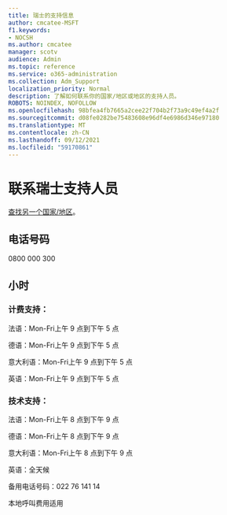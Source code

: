 ```yaml
---
title: 瑞士的支持信息
author: cmcatee-MSFT
f1.keywords:
- NOCSH
ms.author: cmcatee
manager: scotv
audience: Admin
ms.topic: reference
ms.service: o365-administration
ms.collection: Adm_Support
localization_priority: Normal
description: 了解如何联系你的国家/地区或地区的支持人员。
ROBOTS: NOINDEX, NOFOLLOW
ms.openlocfilehash: 98bfea4fb7665a2cee22f704b2f73a9c49ef4a2f
ms.sourcegitcommit: d08fe0282be75483608e96df4e6986d346e97180
ms.translationtype: MT
ms.contentlocale: zh-CN
ms.lasthandoff: 09/12/2021
ms.locfileid: "59170861"
---
```

# <a name="contact-support-for-switzerland"></a>联系瑞士支持人员

[查找另一个国家/地区](../../business-video/get-help-support.md)。

## <a name="phone-number"></a>电话号码
0800 000 300

## <a name="hours"></a>小时
### <a name="billing-support"></a>计费支持：

法语：Mon-Fri上午 9 点到下午 5 点

德语：Mon-Fri上午 9 点到下午 5 点

意大利语：Mon-Fri上午 9 点到下午 5 点

英语：Mon-Fri上午 9 点到下午 5 点

### <a name="technical-support"></a>技术支持：

法语：Mon-Fri上午 8 点到下午 9 点

德语：Mon-Fri上午 8 点到下午 9 点

意大利语：Mon-Fri上午 8 点到下午 9 点

英语：全天候

备用电话号码：022 76 141 14

本地呼叫费用适用
